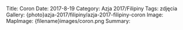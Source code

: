 Title: Coron
Date: 2017-8-19
Category: Azja 2017/Filipiny
Tags: zdjęcia
Gallery: {photo}azja-2017/filipiny/azja-2017-filipiny-coron
Image: 
MapImage: {filename}images/coron.png
Summary: